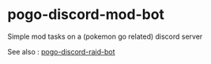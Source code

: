# pogo-discord-mod-bot
Simple mod tasks on a (pokemon go related) discord server

See also : [pogo-discord-raid-bot](https://github.com/tama/pogo-discord-raid-bot) 
